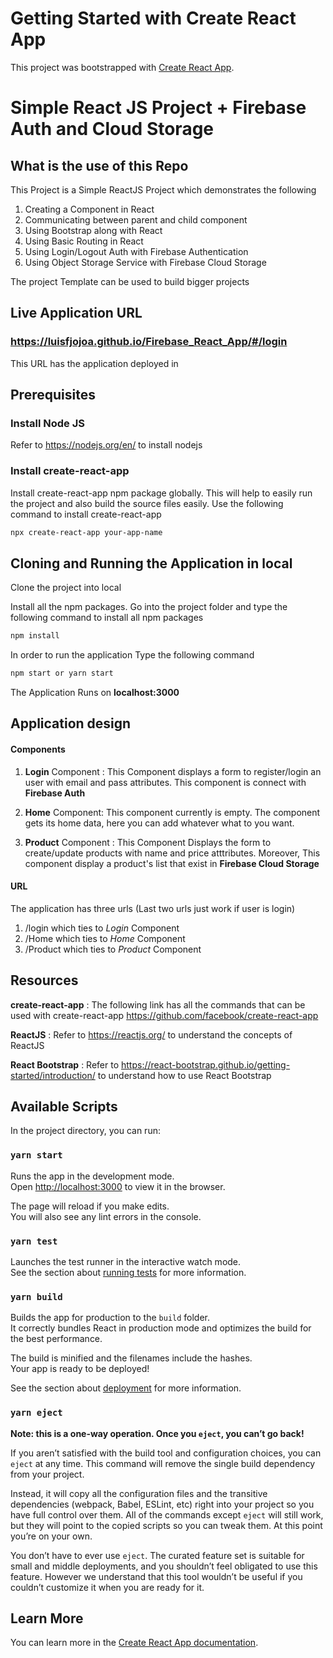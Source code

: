 # Getting Started with Create React App

This project was bootstrapped with [Create React App](https://github.com/facebook/create-react-app).

# Simple React JS Project + Firebase Auth and Cloud Storage

## What is the use of this Repo

This Project is a Simple ReactJS Project which demonstrates the following
1. Creating a Component in React
2. Communicating between parent and child component
3. Using Bootstrap along with React
4. Using Basic Routing in React
5. Using Login/Logout Auth with Firebase Authentication
6. Using Object Storage Service with Firebase Cloud Storage

The project Template can be used to build bigger projects

## Live Application URL

### https://luisfjojoa.github.io/Firebase_React_App/#/login
This URL has the application deployed in

## Prerequisites

### Install Node JS
Refer to https://nodejs.org/en/ to install nodejs

### Install create-react-app
Install create-react-app npm package globally. This will help to easily run the project and also build the source files easily. Use the following command to install create-react-app

```bash
npx create-react-app your-app-name
```

## Cloning and Running the Application in local

Clone the project into local

Install all the npm packages. Go into the project folder and type the following command to install all npm packages

```bash
npm install
```

In order to run the application Type the following command

```bash
npm start or yarn start
```

The Application Runs on **localhost:3000**

## Application design

#### Components

1. **Login** Component : This Component displays a form to register/login an user with email and pass attributes. This component is connect with **Firebase Auth**

2. **Home** Component: This component currently is empty. The component gets its home data, here you can add whatever what to you want.

3. **Product** Component : This Component Displays the form to create/update products with name and price atttributes. Moreover, This component display a product's list that exist in **Firebase Cloud Storage** 

#### URL

The application has three urls (Last two urls just work if user is login)
1. /login which ties to *Login* Component
2. /Home which ties to *Home* Component
3. /Product which ties to *Product* Component

## Resources

**create-react-app** : The following link has all the commands that can be used with create-react-app
https://github.com/facebook/create-react-app

**ReactJS** : Refer to https://reactjs.org/ to understand the concepts of ReactJS

**React Bootstrap** : Refer to https://react-bootstrap.github.io/getting-started/introduction/ to understand how to use React Bootstrap

## Available Scripts

In the project directory, you can run:

### `yarn start`

Runs the app in the development mode.\
Open [http://localhost:3000](http://localhost:3000) to view it in the browser.

The page will reload if you make edits.\
You will also see any lint errors in the console.

### `yarn test`

Launches the test runner in the interactive watch mode.\
See the section about [running tests](https://facebook.github.io/create-react-app/docs/running-tests) for more information.

### `yarn build`

Builds the app for production to the `build` folder.\
It correctly bundles React in production mode and optimizes the build for the best performance.

The build is minified and the filenames include the hashes.\
Your app is ready to be deployed!

See the section about [deployment](https://facebook.github.io/create-react-app/docs/deployment) for more information.

### `yarn eject`

**Note: this is a one-way operation. Once you `eject`, you can’t go back!**

If you aren’t satisfied with the build tool and configuration choices, you can `eject` at any time. This command will remove the single build dependency from your project.

Instead, it will copy all the configuration files and the transitive dependencies (webpack, Babel, ESLint, etc) right into your project so you have full control over them. All of the commands except `eject` will still work, but they will point to the copied scripts so you can tweak them. At this point you’re on your own.

You don’t have to ever use `eject`. The curated feature set is suitable for small and middle deployments, and you shouldn’t feel obligated to use this feature. However we understand that this tool wouldn’t be useful if you couldn’t customize it when you are ready for it.

## Learn More

You can learn more in the [Create React App documentation](https://facebook.github.io/create-react-app/docs/getting-started).
